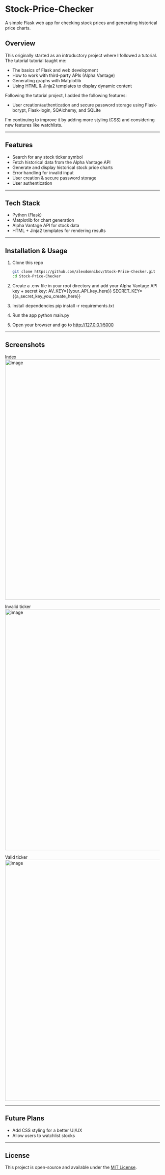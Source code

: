 # Stock-Price-Checker

A simple Flask web app for checking stock prices and generating historical price charts.

## Overview
This originally started as an introductory project where I followed a tutorial. The tutorial tutorial taught me:
- The basics of Flask and web development
- How to work with third-party APIs (Alpha Vantage)
- Generating graphs with Matplotlib
- Using HTML & Jinja2 templates to display dynamic content

Following the tutorial project, I added the following features:
- User creation/authentication and secure password storage using Flask-bcrypt, Flask-login, SQAlchemy, and SQLite

I'm continuing to improve it by adding more styling (CSS) and considering new features like watchlists.

---

## Features
- Search for any stock ticker symbol  
- Fetch historical data from the Alpha Vantage API  
- Generate and display historical stock price charts  
- Error handling for invalid input  
- User creation & secure password storage
- User authentication

---

## Tech Stack
- Python (Flask)
- Matplotlib for chart generation
- Alpha Vantage API for stock data
- HTML + Jinja2 templates for rendering results

---

## Installation & Usage

1. Clone this repo
   ```bash
   git clone https://github.com/alexdomnikov/Stock-Price-Checker.git
   cd Stock-Price-Checker

2. Create a .env file in your root directory and add your Alpha Vantage API key + secret key:
AV_KEY={{your_API_key_here}}
SECRET_KEY={{a_secret_key_you_create_here}}

3. Install dependencies
pip install -r requirements.txt

4. Run the app
python main.py

5. Open your browser and go to http://127.0.0.1:5000

---

## Screenshots

Index
<img width="1431" height="780" alt="image" src="https://github.com/user-attachments/assets/898e79dd-a3cb-419a-9f13-9b9582e5379a" />

Invalid ticker
<img width="1432" height="783" alt="image" src="https://github.com/user-attachments/assets/151a564f-9f50-4280-9cc1-562f9a41964f" />

Valid ticker
<img width="1436" height="783" alt="image" src="https://github.com/user-attachments/assets/299c695e-f718-4f5f-bee2-dfdfb65b07e2" />

___

## Future Plans
- Add CSS styling for a better UI/UX
- Allow users to watchlist stocks

___

## License
This project is open-source and available under the [MIT License](https://opensource.org/license/mit).
